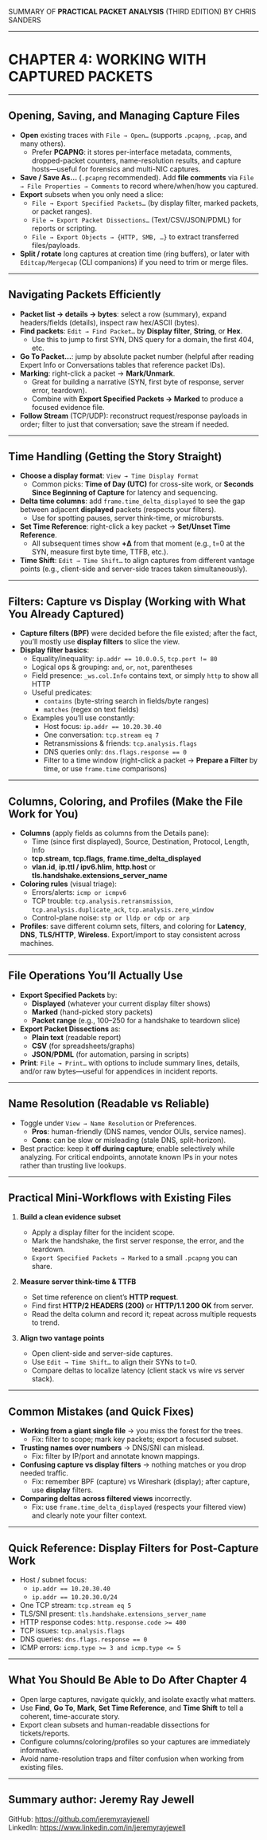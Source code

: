 SUMMARY OF 
**PRACTICAL PACKET ANALYSIS** 
(THIRD EDITION) BY CHRIS SANDERS

---

# CHAPTER 4: WORKING WITH CAPTURED PACKETS

---

## Opening, Saving, and Managing Capture Files

- **Open** existing traces with `File → Open…` (supports `.pcapng`, `.pcap`, and many others).  
  - Prefer **PCAPNG**: it stores per-interface metadata, comments, dropped-packet counters, name-resolution results, and capture hosts—useful for forensics and multi-NIC captures.
- **Save / Save As…** (`.pcapng` recommended). Add **file comments** via `File → File Properties → Comments` to record where/when/how you captured.
- **Export** subsets when you only need a slice:
  - `File → Export Specified Packets…` (by display filter, marked packets, or packet ranges).
  - `File → Export Packet Dissections…` (Text/CSV/JSON/PDML) for reports or scripting.
  - `File → Export Objects → {HTTP, SMB, …}` to extract transferred files/payloads.
- **Split / rotate** long captures at creation time (ring buffers), or later with `Editcap/Mergecap` (CLI companions) if you need to trim or merge files.

---

## Navigating Packets Efficiently

- **Packet list → details → bytes**: select a row (summary), expand headers/fields (details), inspect raw hex/ASCII (bytes).  
- **Find packets**: `Edit → Find Packet…` by **Display filter**, **String**, or **Hex**.  
  - Use this to jump to first SYN, DNS query for a domain, the first 404, etc.
- **Go To Packet…**: jump by absolute packet number (helpful after reading Expert Info or Conversations tables that reference packet IDs).
- **Marking**: right-click a packet → **Mark/Unmark**.  
  - Great for building a narrative (SYN, first byte of response, server error, teardown).  
  - Combine with **Export Specified Packets → Marked** to produce a focused evidence file.
- **Follow Stream** (TCP/UDP): reconstruct request/response payloads in order; filter to just that conversation; save the stream if needed.

---

## Time Handling (Getting the Story Straight)

- **Choose a display format**: `View → Time Display Format`  
  - Common picks: **Time of Day (UTC)** for cross-site work, or **Seconds Since Beginning of Capture** for latency and sequencing.
- **Delta time columns**: add `frame.time_delta_displayed` to see the gap between adjacent **displayed** packets (respects your filters).  
  - Use for spotting pauses, server think-time, or microbursts.
- **Set Time Reference**: right-click a key packet → **Set/Unset Time Reference**.  
  - All subsequent times show **+Δ** from that moment (e.g., t=0 at the SYN, measure first byte time, TTFB, etc.).
- **Time Shift**: `Edit → Time Shift…` to align captures from different vantage points (e.g., client-side and server-side traces taken simultaneously).

---

## Filters: Capture vs Display (Working with What You Already Captured)

- **Capture filters (BPF)** were decided before the file existed; after the fact, you’ll mostly use **display filters** to slice the view.
- **Display filter basics**:
  - Equality/inequality: `ip.addr == 10.0.0.5`, `tcp.port != 80`
  - Logical ops & grouping: `and`, `or`, `not`, parentheses
  - Field presence: `_ws.col.Info` contains text, or simply `http` to show all HTTP
  - Useful predicates:  
    - `contains` (byte-string search in fields/byte ranges)  
    - `matches` (regex on text fields)  
  - Examples you’ll use constantly:
    - Host focus: `ip.addr == 10.20.30.40`
    - One conversation: `tcp.stream eq 7`
    - Retransmissions & friends: `tcp.analysis.flags`
    - DNS queries only: `dns.flags.response == 0`
    - Filter to a time window (right-click a packet → **Prepare a Filter** by time, or use `frame.time` comparisons)

---

## Columns, Coloring, and Profiles (Make the File Work for You)

- **Columns** (apply fields as columns from the Details pane):
  - Time (since first displayed), Source, Destination, Protocol, Length, Info
  - **tcp.stream**, **tcp.flags**, **frame.time_delta_displayed**
  - **vlan.id**, **ip.ttl / ipv6.hlim**, **http.host** or **tls.handshake.extensions_server_name**
- **Coloring rules** (visual triage):
  - Errors/alerts: `icmp or icmpv6`
  - TCP trouble: `tcp.analysis.retransmission`, `tcp.analysis.duplicate_ack`, `tcp.analysis.zero_window`
  - Control-plane noise: `stp or lldp or cdp or arp`
- **Profiles**: save different column sets, filters, and coloring for **Latency**, **DNS**, **TLS/HTTP**, **Wireless**. Export/import to stay consistent across machines.

---

## File Operations You’ll Actually Use

- **Export Specified Packets** by:
  - **Displayed** (whatever your current display filter shows)
  - **Marked** (hand-picked story packets)
  - **Packet range** (e.g., 100–250 for a handshake to teardown slice)
- **Export Packet Dissections** as:
  - **Plain text** (readable report)
  - **CSV** (for spreadsheets/graphs)
  - **JSON/PDML** (for automation, parsing in scripts)
- **Print**: `File → Print…` with options to include summary lines, details, and/or raw bytes—useful for appendices in incident reports.

---

## Name Resolution (Readable vs Reliable)

- Toggle under `View → Name Resolution` or Preferences.  
  - **Pros**: human-friendly (DNS names, vendor OUIs, service names).  
  - **Cons**: can be slow or misleading (stale DNS, split-horizon).  
- Best practice: keep it **off during capture**; enable selectively while analyzing. For critical endpoints, annotate known IPs in your notes rather than trusting live lookups.

---

## Practical Mini-Workflows with Existing Files

1. **Build a clean evidence subset**
   - Apply a display filter for the incident scope.
   - Mark the handshake, the first server response, the error, and the teardown.
   - `Export Specified Packets → Marked` to a small `.pcapng` you can share.

2. **Measure server think-time & TTFB**
   - Set time reference on client’s **HTTP request**.
   - Find first **HTTP/2 HEADERS (200)** or **HTTP/1.1 200 OK** from server.
   - Read the delta column and record it; repeat across multiple requests to trend.

3. **Align two vantage points**
   - Open client-side and server-side captures.
   - Use `Edit → Time Shift…` to align their SYNs to t=0.
   - Compare deltas to localize latency (client stack vs wire vs server stack).

---

## Common Mistakes (and Quick Fixes)

- **Working from a giant single file** → you miss the forest for the trees.  
  - Fix: filter to scope; mark key packets; export a focused subset.
- **Trusting names over numbers** → DNS/SNI can mislead.  
  - Fix: filter by IP/port and annotate known mappings.
- **Confusing capture vs display filters** → nothing matches or you drop needed traffic.  
  - Fix: remember BPF (capture) vs Wireshark (display); after capture, use **display** filters.
- **Comparing deltas across filtered views** incorrectly.  
  - Fix: use `frame.time_delta_displayed` (respects your filtered view) and clearly note your filter context.

---

## Quick Reference: Display Filters for Post-Capture Work

- Host / subnet focus:  
  - `ip.addr == 10.20.30.40`  
  - `ip.addr == 10.20.30.0/24`
- One TCP stream: `tcp.stream eq 5`
- TLS/SNI present: `tls.handshake.extensions_server_name`
- HTTP response codes: `http.response.code >= 400`
- TCP issues: `tcp.analysis.flags`
- DNS queries: `dns.flags.response == 0`
- ICMP errors: `icmp.type >= 3 and icmp.type <= 5`

---

## What You Should Be Able to Do After Chapter 4

- Open large captures, navigate quickly, and isolate exactly what matters.  
- Use **Find**, **Go To**, **Mark**, **Set Time Reference**, and **Time Shift** to tell a coherent, time-accurate story.  
- Export clean subsets and human-readable dissections for tickets/reports.  
- Configure columns/coloring/profiles so your captures are immediately informative.  
- Avoid name-resolution traps and filter confusion when working from existing files.

---

## Summary author: **Jeremy Ray Jewell**
GitHub: https://github.com/jeremyrayjewell  
LinkedIn: https://www.linkedin.com/in/jeremyrayjewell
